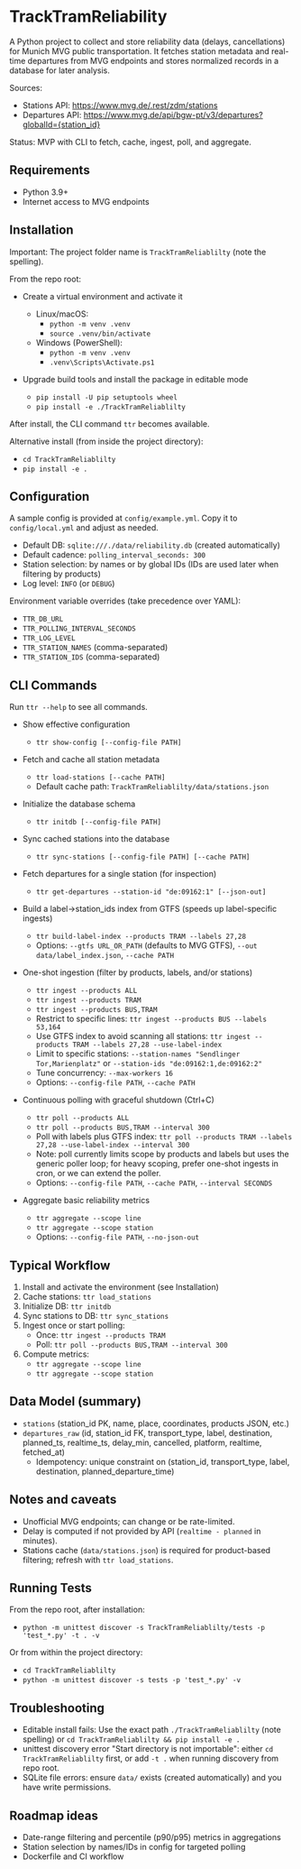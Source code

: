 # TrackTramReliability

A Python project to collect and store reliability data (delays, cancellations) for Munich MVG public transportation. It fetches station metadata and real-time departures from MVG endpoints and stores normalized records in a database for later analysis.

Sources:
- Stations API: https://www.mvg.de/.rest/zdm/stations
- Departures API: https://www.mvg.de/api/bgw-pt/v3/departures?globalId={station_id}

Status: MVP with CLI to fetch, cache, ingest, poll, and aggregate.

## Requirements
- Python 3.9+
- Internet access to MVG endpoints

## Installation
Important: The project folder name is `TrackTramReliablilty` (note the spelling).

From the repo root:

- Create a virtual environment and activate it
  - Linux/macOS:
    - `python -m venv .venv`
    - `source .venv/bin/activate`
  - Windows (PowerShell):
    - `python -m venv .venv`
    - `.venv\Scripts\Activate.ps1`

- Upgrade build tools and install the package in editable mode
  - `pip install -U pip setuptools wheel`
  - `pip install -e ./TrackTramReliablilty`

After install, the CLI command `ttr` becomes available.

Alternative install (from inside the project directory):
- `cd TrackTramReliablilty`
- `pip install -e .`

## Configuration
A sample config is provided at `config/example.yml`. Copy it to `config/local.yml` and adjust as needed.

- Default DB: `sqlite:///./data/reliability.db` (created automatically)
- Default cadence: `polling_interval_seconds: 300`
- Station selection: by names or by global IDs (IDs are used later when filtering by products)
- Log level: `INFO` (or `DEBUG`)

Environment variable overrides (take precedence over YAML):
- `TTR_DB_URL`
- `TTR_POLLING_INTERVAL_SECONDS`
- `TTR_LOG_LEVEL`
- `TTR_STATION_NAMES` (comma-separated)
- `TTR_STATION_IDS` (comma-separated)

## CLI Commands
Run `ttr --help` to see all commands.

- Show effective configuration
  - `ttr show-config [--config-file PATH]`

- Fetch and cache all station metadata
  - `ttr load-stations [--cache PATH]`
  - Default cache path: `TrackTramReliablilty/data/stations.json`

- Initialize the database schema
  - `ttr initdb [--config-file PATH]`

- Sync cached stations into the database
  - `ttr sync-stations [--config-file PATH] [--cache PATH]`

- Fetch departures for a single station (for inspection)
  - `ttr get-departures --station-id "de:09162:1" [--json-out]`

- Build a label->station_ids index from GTFS (speeds up label-specific ingests)
  - `ttr build-label-index --products TRAM --labels 27,28`
  - Options: `--gtfs URL_OR_PATH` (defaults to MVG GTFS), `--out data/label_index.json`, `--cache PATH`

- One-shot ingestion (filter by products, labels, and/or stations)
  - `ttr ingest --products ALL`
  - `ttr ingest --products TRAM`
  - `ttr ingest --products BUS,TRAM`
  - Restrict to specific lines: `ttr ingest --products BUS --labels 53,164`
  - Use GTFS index to avoid scanning all stations: `ttr ingest --products TRAM --labels 27,28 --use-label-index`
  - Limit to specific stations: `--station-names "Sendlinger Tor,Marienplatz"` or `--station-ids "de:09162:1,de:09162:2"`
  - Tune concurrency: `--max-workers 16`
  - Options: `--config-file PATH`, `--cache PATH`

- Continuous polling with graceful shutdown (Ctrl+C)
  - `ttr poll --products ALL`
  - `ttr poll --products BUS,TRAM --interval 300`
  - Poll with labels plus GTFS index: `ttr poll --products TRAM --labels 27,28 --use-label-index --interval 300`
  - Note: poll currently limits scope by products and labels but uses the generic poller loop; for heavy scoping, prefer one-shot ingests in cron, or we can extend the poller.
  - Options: `--config-file PATH`, `--cache PATH`, `--interval SECONDS`

- Aggregate basic reliability metrics
  - `ttr aggregate --scope line`
  - `ttr aggregate --scope station`
  - Options: `--config-file PATH`, `--no-json-out`

## Typical Workflow
1) Install and activate the environment (see Installation)
2) Cache stations: `ttr load_stations`
3) Initialize DB: `ttr initdb`
4) Sync stations to DB: `ttr sync_stations`
5) Ingest once or start polling:
   - Once: `ttr ingest --products TRAM`
   - Poll: `ttr poll --products BUS,TRAM --interval 300`
6) Compute metrics:
   - `ttr aggregate --scope line`
   - `ttr aggregate --scope station`

## Data Model (summary)
- `stations` (station_id PK, name, place, coordinates, products JSON, etc.)
- `departures_raw` (id, station_id FK, transport_type, label, destination, planned_ts, realtime_ts, delay_min, cancelled, platform, realtime, fetched_at)
  - Idempotency: unique constraint on (station_id, transport_type, label, destination, planned_departure_time)

## Notes and caveats
- Unofficial MVG endpoints; can change or be rate-limited.
- Delay is computed if not provided by API (`realtime - planned` in minutes).
- Stations cache (`data/stations.json`) is required for product-based filtering; refresh with `ttr load_stations`.

## Running Tests
From the repo root, after installation:
- `python -m unittest discover -s TrackTramReliablilty/tests -p 'test_*.py' -t . -v`

Or from within the project directory:
- `cd TrackTramReliablilty`
- `python -m unittest discover -s tests -p 'test_*.py' -v`

## Troubleshooting
- Editable install fails: Use the exact path `./TrackTramReliablilty` (note spelling) or `cd TrackTramReliablilty && pip install -e .`
- unittest discovery error "Start directory is not importable": either `cd TrackTramReliablilty` first, or add `-t .` when running discovery from repo root.
- SQLite file errors: ensure `data/` exists (created automatically) and you have write permissions.

## Roadmap ideas
- Date-range filtering and percentile (p90/p95) metrics in aggregations
- Station selection by names/IDs in config for targeted polling
- Dockerfile and CI workflow
